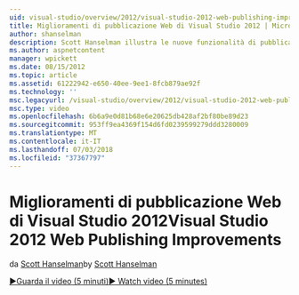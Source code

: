 ```yaml
---
uid: visual-studio/overview/2012/visual-studio-2012-web-publishing-improvements
title: Miglioramenti di pubblicazione Web di Visual Studio 2012 | Microsoft Docs
author: shanselman
description: Scott Hanselman illustra le nuove funzionalità di pubblicazione sul web in Visual Studio 2012.
ms.author: aspnetcontent
manager: wpickett
ms.date: 08/15/2012
ms.topic: article
ms.assetid: 61222942-e650-40ee-9ee1-8fcb879ae92f
ms.technology: ''
msc.legacyurl: /visual-studio/overview/2012/visual-studio-2012-web-publishing-improvements
msc.type: video
ms.openlocfilehash: 6b6a9e0d81b68e6e20625db428af2bf80be89d23
ms.sourcegitcommit: 953ff9ea4369f154d6fd0239599279ddd3280009
ms.translationtype: MT
ms.contentlocale: it-IT
ms.lasthandoff: 07/03/2018
ms.locfileid: "37367797"
---
```

<a name="visual-studio-2012-web-publishing-improvements"></a><span data-ttu-id="8e32a-103">Miglioramenti di pubblicazione Web di Visual Studio 2012</span><span class="sxs-lookup"><span data-stu-id="8e32a-103">Visual Studio 2012 Web Publishing Improvements</span></span>
====================
<span data-ttu-id="8e32a-104">da [Scott Hanselman](https://github.com/shanselman)</span><span class="sxs-lookup"><span data-stu-id="8e32a-104">by [Scott Hanselman](https://github.com/shanselman)</span></span>

[<span data-ttu-id="8e32a-105">&#9654;Guarda il video (5 minuti)</span><span class="sxs-lookup"><span data-stu-id="8e32a-105">&#9654; Watch video (5 minutes)</span></span>](https://channel9.msdn.com/Blogs/ASP-NET-Site-Videos/visual-studio-2012-web-publishing-improvements)
